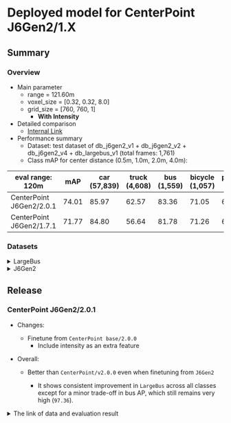 # Deployed model for CenterPoint J6Gen2/1.X
## Summary

### Overview
- Main parameter
  - range = 121.60m
  - voxel_size = [0.32, 0.32, 8.0]
  - grid_size = [760, 760, 1]
	- **With Intensity**
- Detailed comparison
  - [Internal Link](https://docs.google.com/spreadsheets/d/1jkadazpbA2BUYEUdVV8Rpe54-snH1cbdJbbHsuK04-U/edit?usp=sharing)
- Performance summary
  - Dataset: test dataset of db_j6gen2_v1 + db_j6gen2_v2 + db_j6gen2_v4 + db_largebus_v1 (total frames: 1,761)
  - Class mAP for center distance (0.5m, 1.0m, 2.0m, 4.0m):

| eval range: 120m         | mAP  | car <br> (57,839) | truck <br> (4,608) | bus <br> (1,559) | bicycle <br> (1,057) | pedestrian <br> (10,375) |
| ---------------------    | ---- | ----------------- | ------------------- | ---------------- | ----------------- | ---------------- |
| CenterPoint J6Gen2/2.0.1 | 74.01 | 85.97            | 62.57               | 83.36         | 71.05                 | 67.10            |
| CenterPoint J6Gen2/1.7.1 | 71.77 | 84.80            | 56.64               | 81.78         | 71.26                 | 64.38            |


### Datasets

<details>
<summary> LargeBus </summary>

- Test datases: db_largebus_v1 (total frames: 604)

| eval range: 120m         | mAP  | car <br> (13,831)     | truck <br> (2,137) | bus <br> (95) | bicycle <br> (724) | pedestrian <br> (3,916) |
| -------------------------| ---- | -------------------- | ------------------- | ---------------- | ------------ | ------------------------ |
| CenterPoint base/2.0.1   | 74.73   | 90.53   | 69.55   | 80.06 | 65.72       | 67.82       |
| CenterPoint base/1.7.1   | 72.17   | 89.36   | 60.87   | 78.40   | 67.71     | 64.84       |

</details>

<details>
<summary> J6Gen2 </summary>

- Test datases: db_j6gen2_v1 + db_j6gen2_v2 + db_j6gen2_v4 (total frames: 1,157)

| eval range: 120m         | mAP  | car <br> (44,008) | truck <br> (2,471) | bus <br> (1,464) | bicycle <br> (333) | pedestrian <br> (6,459) |
| -------------------------| ---- | ----------------- | ------------------- | ---------------- | -------------------- | ---------------------|
| CenterPoint base/2.0.1   | 74.60   | 84.83   | 56.48   | 83.70 | 81.06       | 66.91       |
| CenterPoint base/1.7.1   | 72.35   | 83.34   | 53.26   | 82.13 | 79.10     | 63.92       |

</details>

## Release

### CenterPoint J6Gen2/2.0.1
- Changes:
  - Finetune from `CenterPoint base/2.0.0`
	- Include intensity as an extra feature

- Overall:
  - Better than `CenterPoint/v2.0.0` even when finetuning from `J6Gen2`

	- It shows consistent improvement in `LargeBus` across all classes except for a minor trade-off in bus AP, which still remains very high (`97.36`).

<details>
<summary> The link of data and evaluation result </summary>

- Model
  - Training dataset: DB J6 Gen2 v1.0 + DB J6 Gen2 v2.0 + DB J6 Gen2 V4.0 + DB LargeBus v1.0 (total frames: 20,777)
  - [Config file path](https://github.com/tier4/AWML/blob/b1f498a6802f68c36a1d02b9780f72e25a413ee3/autoware_ml/configs/detection3d/dataset/t4dataset/gen2_base.py)
  - Deployed onnx model and ROS parameter files [[WebAuto (for internal)]](https://evaluation.tier4.jp/evaluation/mlpackages/7156b453-2861-4ae9-b135-e24e48cc9029/releases/2ea64514-ad8b-4943-830f-5bd570988828?project_id=zWhWRzei)
  - Deployed onnx and ROS parameter files [[model-zoo]]
    - [detection_class_remapper.param.yaml](https://download.autoware-ml-model-zoo.tier4.jp/autoware-ml/models/centerpoint/centerpoint/j6gen2/v2.0.1/detection_class_remapper.param.yaml)
    - [centerpoint_ml_package.param.yaml](https://download.autoware-ml-model-zoo.tier4.jp/autoware-ml/models/centerpoint/centerpoint/j6gen2/v2.0.1/centerpoint_ml_package.param.yaml)
    - [deploy_metadata.yaml](https://download.autoware-ml-model-zoo.tier4.jp/autoware-ml/models/centerpoint/centerpoint/j6gen2/v2.0.1/deploy_metadata.yaml)
    - [pts_voxel_encoder_centerpoint.onnx](https://download.autoware-ml-model-zoo.tier4.jp/autoware-ml/models/centerpoint/centerpoint/j6gen2/v2.0.1/pts_voxel_encoder.onnx)
    - [pts_backbone_neck_head_centerpoint.onnx](https://download.autoware-ml-model-zoo.tier4.jp/autoware-ml/models/centerpoint/centerpoint/j6gen2/v2.0.1/pts_backbone_neck_head.onnx)
  - Training results [[Google drive (for internal)]](https://drive.google.com/drive/folders/1x2LUu1hyoeroOdRtTxAPQsKLXDi2TuAc?usp=drive_link)
  - Training results [model-zoo]
    - [logs.zip](https://download.autoware-ml-model-zoo.tier4.jp/autoware-ml/models/centerpoint/centerpoint/j6gen2/v2.0.1/logs.zip)
    - [checkpoint_best.pth](https://download.autoware-ml-model-zoo.tier4.jp/autoware-ml/models/centerpoint/centerpoint/j6gen2/v2.0.1/best_NuScenes_metric_T4Metric_mAP_epoch_28.pth)
    - [config.py](https://download.autoware-ml-model-zoo.tier4.jp/autoware-ml/models/centerpoint/centerpoint/j6gen2/v2.0.1/second_secfpn_4xb16_121m_j6gen2.py)
  - Train time: NVIDIA H100 80GB * 4 * 30 epochs = 12 hours
  - Batch size: 4*16 = 64

- Evaluation
  - db_j6gen2_v1 + db_j6gen2_v2 + db_j6gen2_v4 + + db_largebus_v1 (total frames: 1,761):
  - Total mAP (eval range = 120m): 0.7401

| class_name | Count    | mAP    | AP@0.5m | AP@1.0m | AP@2.0m | AP@4.0m |
| -----------| -------  | ------ | ------- | ------- | ------- | ------- |
| car        |  57,839  | 85.97  | 80.0    | 86.3    | 88.6    | 88.9    |
| truck      |   4,608  | 62.57  | 49.2    | 63.2    | 66.8    | 71.1    |
| bus        |   1,559  | 83.36  | 78.6    | 82.1    | 86.0    | 86.7    |
| bicycle    |   1,057  | 71.05  | 65.6    | 72.2    | 73.2    | 73.2    |
| pedestrian |  10,375  | 67.10  | 65.2    | 66.3    | 67.6    | 69.4    |

- db_largebus_v1 (total frames: 604):
  - Total mAP (eval range = 120m): 0.7473

| class_name | Count    | mAP    | AP@0.5m | AP@1.0m | AP@2.0m | AP@4.0m |
| -----------| -------  | -----  | ------- | ------- | ------- | ------- |
| car        |  13,831   | 90.53  | 85.4    | 91.3    | 92.6    | 92.8    |
| truck      |   2,137   | 69.55  | 54.1    | 71.0    | 75.4    | 77.6    |
| bus        |     95   | 80.06  | 76.5    | 80.4    | 81.7    | 81.7    |
| bicycle    |    724   | 65.72  | 58.8    | 66.7    | 68.7    | 68.7    |
| pedestrian |  3,916   | 67.82  | 66.1    | 67.3    | 68.0    | 69.9    |

- db_j6gen2_v1 + db_j6gen2_v2 +db_j6gen2_v4 (total frames: 1,157):
  - Total mAP (eval range = 120m): 0.7460

| class_name  | Count   | mAP  | AP@0.5m | AP@1.0m | AP@2.0m | AP@4.0m |
| ----------  | ------  | ---- | ------- | ------- | ------- | ------- |
| car         | 44,008  | 84.83 | 78.6    | 84.9    | 87.4    | 88.4    |
| truck       |  2,471  | 56.48 | 44.7    | 56.5    | 59.1    | 65.7    |
| bus         |  1,464  | 83.70 | 78.7    | 82.2    | 87.0    | 87.0    |
| bicycle     |    333  | 81.06 | 79.3    | 81.3    | 81.8    | 81.8    |
| pedestrian  |  6,459  | 66.91 | 65.1    | 66.0    | 67.5    | 69.1    |

------------- T4Metric results -------------
| class_name | mAP  | AP@0.5m | AP@1.0m | AP@2.0m | AP@4.0m |
| ---- | ---- | ---- | ---- | ---- | ---- |
| car        | 84.8 | 78.6    | 84.9    | 87.4    | 88.4    |
| truck      | 56.5 | 44.7    | 56.5    | 59.1    | 65.7    |
| bus        | 83.7 | 78.7    | 82.2    | 87.0    | 87.0    |
| bicycle    | 81.1 | 79.3    | 81.3    | 81.8    | 81.8    |
| pedestrian | 66.9 | 65.1    | 66.0    | 67.5    | 69.1    |

</details>
